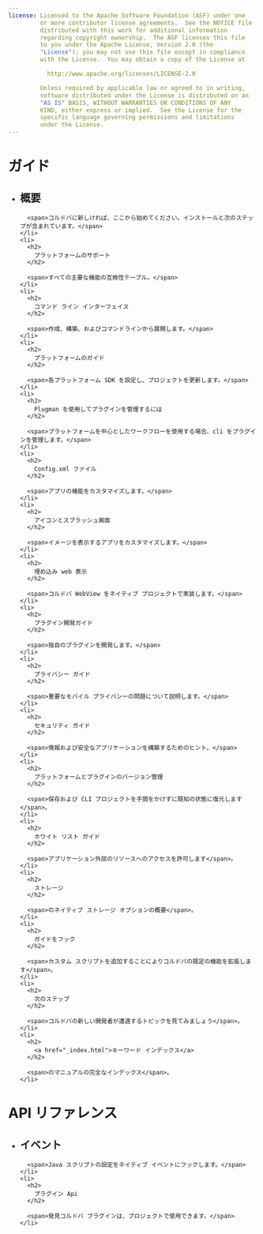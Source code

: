 ```yaml
---
license: Licensed to the Apache Software Foundation (ASF) under one
         or more contributor license agreements.  See the NOTICE file
         distributed with this work for additional information
         regarding copyright ownership.  The ASF licenses this file
         to you under the Apache License, Version 2.0 (the
         "License"); you may not use this file except in compliance
         with the License.  You may obtain a copy of the License at

           http://www.apache.org/licenses/LICENSE-2.0

         Unless required by applicable law or agreed to in writing,
         software distributed under the License is distributed on an
         "AS IS" BASIS, WITHOUT WARRANTIES OR CONDITIONS OF ANY
         KIND, either express or implied.  See the License for the
         specific language governing permissions and limitations
         under the License.
---
```


<div id="home">
  <h1>
    ガイド
  </h1>
  
  <ul>
    <li>
      <h2>
        概要
      </h2>
      
      <span>コルドバに新しければ、ここから始めてください。インストールと次のステップが含まれています。</span>
    </li>
    <li>
      <h2>
        プラットフォームのサポート
      </h2>
      
      <span>すべての主要な機能の互換性テーブル。</span>
    </li>
    <li>
      <h2>
        コマンド ライン インターフェイス
      </h2>
      
      <span>作成、構築、およびコマンドラインから展開します。</span>
    </li>
    <li>
      <h2>
        プラットフォームのガイド
      </h2>
      
      <span>各プラットフォーム SDK を設定し、プロジェクトを更新します。</span>
    </li>
    <li>
      <h2>
        Plugman を使用してプラグインを管理するには
      </h2>
      
      <span>プラットフォームを中心としたワークフローを使用する場合、cli をプラグインを管理します。</span>
    </li>
    <li>
      <h2>
        Config.xml ファイル
      </h2>
      
      <span>アプリの機能をカスタマイズします。</span>
    </li>
    <li>
      <h2>
        アイコンとスプラッシュ画面
      </h2>
      
      <span>イメージを表示するアプリをカスタマイズします。</span>
    </li>
    <li>
      <h2>
        埋め込み web 表示
      </h2>
      
      <span>コルドバ WebView をネイティブ プロジェクトで実装します。</span>
    </li>
    <li>
      <h2>
        プラグイン開発ガイド
      </h2>
      
      <span>独自のプラグインを開発します。</span>
    </li>
    <li>
      <h2>
        プライバシー ガイド
      </h2>
      
      <span>重要なモバイル プライバシーの問題について説明します。</span>
    </li>
    <li>
      <h2>
        セキュリティ ガイド
      </h2>
      
      <span>情報および安全なアプリケーションを構築するためのヒント。</span>
    </li>
    <li>
      <h2>
        プラットフォームとプラグインのバージョン管理
      </h2>
      
      <span>保存および CLI プロジェクトを手間をかけずに既知の状態に復元します</span>。
    </li>
    <li>
      <h2>
        ホワイト リスト ガイド
      </h2>
      
      <span>アプリケーション外部のリソースへのアクセスを許可します</span>。
    </li>
    <li>
      <h2>
        ストレージ
      </h2>
      
      <span>のネイティブ ストレージ オプションの概要</span>。
    </li>
    <li>
      <h2>
        ガイドをフック
      </h2>
      
      <span>カスタム スクリプトを追加することによりコルドバの既定の機能を拡張します</span>。
    </li>
    <li>
      <h2>
        次のステップ
      </h2>
      
      <span>コルドバの新しい開発者が遭遇するトピックを見てみましょう</span>。
    </li>
    <li>
      <h2>
        <a href="_index.html">キーワード インデックス</a>
      </h2>
      
      <span>のマニュアルの完全なインデックス</span>。
    </li>
  </ul>
  
  <h1>
    API リファレンス
  </h1>
  
  <ul>
    <li>
      <h2>
        イベント
      </h2>
      
      <span>Java スクリプトの設定をネイティブ イベントにフックします。</span>
    </li>
    <li>
      <h2>
        プラグイン Api
      </h2>
      
      <span>発見コルドバ プラグインは、プロジェクトで使用できます。</span>
    </li>
  </ul>
</div>